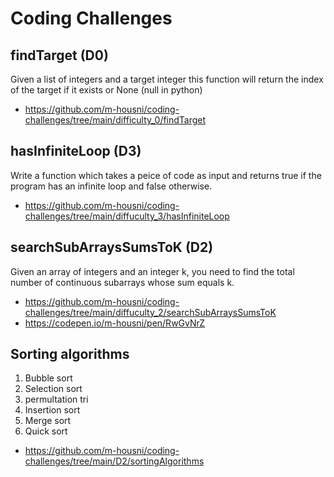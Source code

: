 # Coding Challenges

## findTarget (D0)
Given a list of integers and a target integer this function will return the index of the target if it exists or None (null in python)
* https://github.com/m-housni/coding-challenges/tree/main/difficulty_0/findTarget

## hasInfiniteLoop (D3)
Write a function which takes a peice of code as input and returns true if the program has an infinite loop and false otherwise.
* https://github.com/m-housni/coding-challenges/tree/main/diffuculty_3/hasInfiniteLoop

## searchSubArraysSumsToK (D2)
Given an array of integers and an integer k, you need to find the total number of continuous subarrays whose sum equals k.
* https://github.com/m-housni/coding-challenges/tree/main/diffuculty_2/searchSubArraysSumsToK
* https://codepen.io/m-housni/pen/RwGvNrZ

## Sorting algorithms
1. Bubble sort
2. Selection sort
3. permultation tri
4. Insertion sort
5. Merge sort
6. Quick sort
* https://github.com/m-housni/coding-challenges/tree/main/D2/sortingAlgorithms

